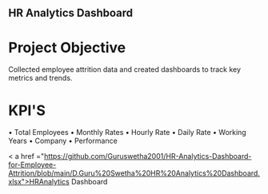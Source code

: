 ## HR Analytics Dashboard
# Project Objective
Collected employee attrition data and created dashboards to track key metrics
and trends.
# KPI'S
•	Total Employees
•	Monthly Rates
•	Hourly Rate
•	Daily Rate
•	Working Years
•	Company 
•	Performance

< a  href ="https://github.com/Guruswetha2001/HR-Analytics-Dashboard-for-Employee-Attrition/blob/main/D.Guru%20Swetha%20HR%20Analytics%20Dashboard.xlsx">HRAnalytics Dashboard</a>
